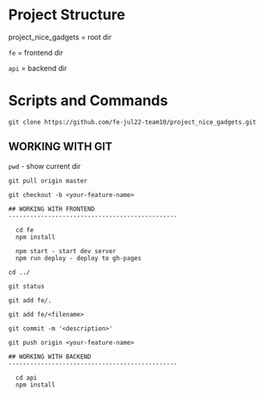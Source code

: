 # Project Structure

project_nice_gadgets = root dir

`fe` = frontend dir

`api` = backend dir

# Scripts and Commands

`git clone https://github.com/fe-jul22-team10/project_nice_gadgets.git`

## WORKING WITH GIT

`pwd` - show current dir

`git pull origin master`

`git checkout -b <your-feature-name>`

    ## WORKING WITH FRONTEND
    -----------------------------------------------

      cd fe
      npm install

      npm start - start dev server
      npm run deploy - deploy to gh-pages

`cd ../`

`git status`

`git add fe/.`

`git add fe/<filename>`

`git commit -m '<description>'`

`git push origin <your-feature-name>`

    ## WORKING WITH BACKEND
    -----------------------------------------------

      cd api
      npm install
